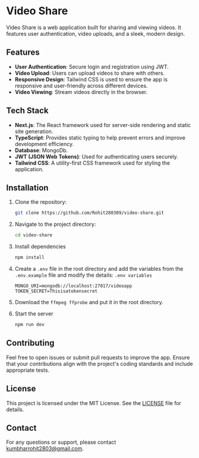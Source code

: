 # Video Share

Video Share is a web application built for sharing and viewing videos. It features user authentication, video uploads, and a sleek, modern design.

## Features

- **User Authentication**: Secure login and registration using JWT.
- **Video Upload**: Users can upload videos to share with others.
- **Responsive Design**: Tailwind CSS is used to ensure the app is responsive and user-friendly across different devices.
- **Video Viewing**: Stream videos directly in the browser.

## Tech Stack

- **Next.js**: The React framework used for server-side rendering and static site generation.
- **TypeScript**: Provides static typing to help prevent errors and improve development efficiency.
- **Database**: MongoDb.
- **JWT (JSON Web Tokens)**: Used for authenticating users securely.
- **Tailwind CSS**: A utility-first CSS framework used for styling the application.

## Installation

1. Clone the repository:
   ```bash
   git clone https://github.com/Rohit280309/video-share.git
   ```

2. Navigate to the project directory:
    ```bash
    cd video-share
    ```

3. Install dependencies
    ```bash
    npm install
    ```

4. Create a `.env` file in the root directory and add the variables from the `.env.example` file and modify the details: 
    `.env variables`
    ```
    MONGO_URI=mongodb://localhost:27017/videoapp
    TOKEN_SECRET=Thisisatokensecret
    ``` 

5. Download the `ffmpeg ffprobe` and put it in the root directory.

6. Start the server
    ```bash
    npm run dev
    ```

## Contributing

Feel free to open issues or submit pull requests to improve the app. Ensure that your contributions align with the project's coding standards and include appropriate tests.

## License

This project is licensed under the MIT License. See the [LICENSE](LICENSE) file for details.

## Contact

For any questions or support, please contact kumbharrohit2803@gmail.com.